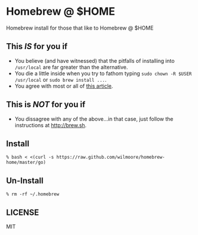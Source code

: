 # Homebrew @ $HOME

Homebrew install for those that like to Homebrew @ $HOME


## This _IS_ for you if

-   You believe (and have witnessed) that the pitfalls of installing into `/usr/local` are far greater than the alternative.
-   You die a little inside when you try to fathom typing `sudo chown -R $USER /usr/local` or `sudo brew install ...`.
-   You agree with most or all of [this article](http://ascarter.net/2010/02/22/homebrew-for-os-x.html).


## This is _NOT_ for you if

-   You dissagree with any of the above...in that case, just follow the instructions at http://brew.sh.


## Install

    % bash < <(curl -s https://raw.github.com/wilmoore/homebrew-home/master/go)


## Un-Install

    % rm -rf ~/.homebrew


## LICENSE

  MIT
